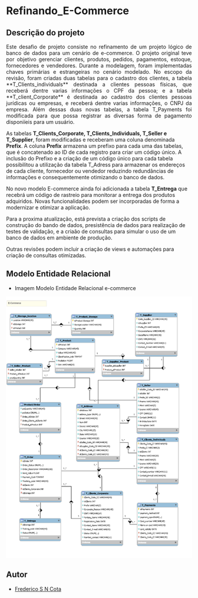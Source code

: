 # Refinando_E-Commerce


## Descrição do projeto

<p align="justify">Este desafio de projeto consiste no refinamento de um projeto lógico de banco de dados para um cenário de e-commerce. O projeto original teve por objetivo gerenciar clientes, produtos, pedidos, pagamentos, estoque, fornecedores e vendedores. Durante a modelagem, foram implementadas chaves primárias e estrangeiras no cenário modelado.
No escopo da revisão, foram criadas duas tabelas para o cadastro dos clientes, a tabela **T_Clients_individuals** destinada a clientes pessoas físicas, que receberá dentre varias informações o CPF da pessoa; e a tabela **T_client_Corporate** é destinada ao cadastro dos clientes pessoas jurídicas ou empresas, e receberá dentre varias informações, o CNPJ da empresa. Além dessas duas novas tabelas, a tabela T_Payments foi modificada para que possa registrar as diversas forma de pagamento disponiíeis para um usuário.

As tabelas **T_Clients_Corporate, T_Clients_Individuals, T_Seller e T_Supplier**, foram modificadas e receberam uma coluna denominada <Strong>Prefix</Strong>. A coluna <b>Prefix</b> armazena um prefixo para cada uma das tabelas, que é concatenado ao ID de cada registro para criar um código único. A inclusão do Prefixo e a criação de um código único para cada tabela possibilitou a utilização da tabela T_Adress para armazenar os endereços de cada cliente, fornecedor ou vendedor reduzindo redundâncias de informações e consequentemente otimizando o banco de dados.

No novo modelo E-commerce ainda foi adicionada a tabela **T_Entrega** que recebrá um código de rastreio para monitorar a entrega dos produtos adquiridos. Novas funcionalidades podem ser incorporadas de forma a modernizar e otimizar a aplicação.

Para a proxima atualização, está prevista a criação dos scripts de construção do bando de dados, presistência de dados para realização de testes de validação, e a criaão de consultas para simular o uso de um banco de dados em ambiente de produção.

Outras revisões podem incluir a criação de views e automações para criação de consultas otimizadas.</p>


## Modelo Entidade Relacional
- Imagem Modelo Entidade Relacional e-commerce
<div aling="center">
 <img src="https://github.com/FredericoSander/Refinando_E-Commerce/blob/main/Imagens/E-Commerce.png">
</div>

## Autor

- [Frederico S N Cota](https://github.com/FredericoSander)